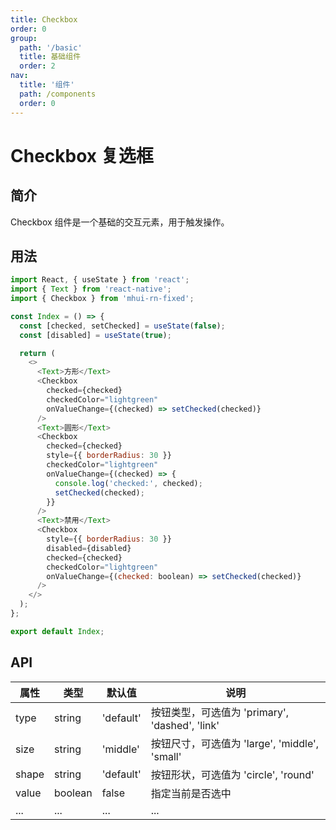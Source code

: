 ```yaml
---
title: Checkbox
order: 0
group:
  path: '/basic'
  title: 基础组件
  order: 2
nav:
  title: '组件'
  path: /components
  order: 0
---
```


# Checkbox 复选框

## 简介

Checkbox 组件是一个基础的交互元素，用于触发操作。

## 用法

<!-- <code src="./index.tsx"></code> -->

```js
import React, { useState } from 'react';
import { Text } from 'react-native';
import { Checkbox } from 'mhui-rn-fixed';

const Index = () => {
  const [checked, setChecked] = useState(false);
  const [disabled] = useState(true);

  return (
    <>
      <Text>方形</Text>
      <Checkbox
        checked={checked}
        checkedColor="lightgreen"
        onValueChange={(checked) => setChecked(checked)}
      />
      <Text>圆形</Text>
      <Checkbox
        checked={checked}
        style={{ borderRadius: 30 }}
        checkedColor="lightgreen"
        onValueChange={(checked) => {
          console.log('checked:', checked);
          setChecked(checked);
        }}
      />
      <Text>禁用</Text>
      <Checkbox
        style={{ borderRadius: 30 }}
        disabled={disabled}
        checked={checked}
        checkedColor="lightgreen"
        onValueChange={(checked: boolean) => setChecked(checked)}
      />
    </>
  );
};

export default Index;
```

## API

| 属性  | 类型    | 默认值    | 说明                                           |
| ----- | ------- | --------- | ---------------------------------------------- |
| type  | string  | 'default' | 按钮类型，可选值为 'primary', 'dashed', 'link' |
| size  | string  | 'middle'  | 按钮尺寸，可选值为 'large', 'middle', 'small'  |
| shape | string  | 'default' | 按钮形状，可选值为 'circle', 'round'           |
| value | boolean | false     | 指定当前是否选中                               |
| ...   | ...     | ...       | ...                                            |
